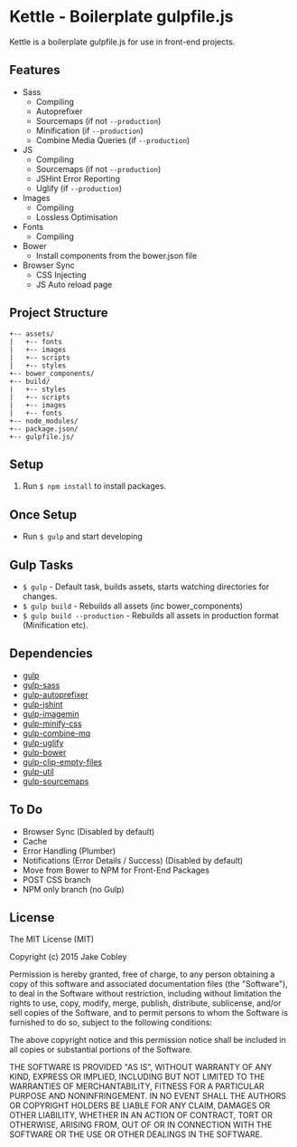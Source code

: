 # Kettle - Boilerplate gulpfile.js

Kettle is a boilerplate gulpfile.js for use in front-end projects.

## Features
* Sass
    * Compiling
    * Autoprefixer
    * Sourcemaps (if not `--production`)
    * Minification (if `--production`)
    * Combine Media Queries (if `--production`)
* JS
    * Compiling
    * Sourcemaps (if not `--production`)
    * JSHint Error Reporting
    * Uglify (if `--production`)
* Images
    * Compiling
    * Lossless Optimisation
* Fonts
    * Compiling
* Bower
    * Install components from the bower.json file
* Browser Sync
    * CSS Injecting
    * JS Auto reload page

## Project Structure
```
+-- assets/
|   +-- fonts
|   +-- images
|   +-- scripts
|   +-- styles
+-- bower_components/
+-- build/
|   +-- styles
|   +-- scripts
|   +-- images
|   +-- fonts
+-- node_modules/
+-- package.json/
+-- gulpfile.js/
```

## Setup
1. Run `$ npm install` to install packages.

## Once Setup
* Run `$ gulp` and start developing

## Gulp Tasks
* `$ gulp` - Default task, builds assets, starts watching directories for changes.
* `$ gulp build` - Rebuilds all assets (inc bower_components)
* `$ gulp build --production` - Rebuilds all assets in production format (Minification etc).

## Dependencies
* [gulp](https://www.npmjs.com/package/gulp)
* [gulp-sass](https://www.npmjs.com/package/gulp-sass)
* [gulp-autoprefixer](https://www.npmjs.com/package/gulp-autoprefixer)
* [gulp-jshint](https://www.npmjs.com/package/gulp-jshint)
* [gulp-imagemin](https://www.npmjs.com/package/gulp-imagemin)
* [gulp-minify-css](https://www.npmjs.com/package/gulp-minify-css)
* [gulp-combine-mq](https://www.npmjs.com/package/gulp-combine-mq)
* [gulp-uglify](https://www.npmjs.com/package/gulp-uglify)
* [gulp-bower](https://www.npmjs.com/package/gulp-bower)
* [gulp-clip-empty-files](https://www.npmjs.com/package/gulp-clip-empty-files)
* [gulp-util](https://www.npmjs.com/package/gulp-util)
* [gulp-sourcemaps](https://www.npmjs.com/package/gulp-sourcemaps)

## To Do
* Browser Sync (Disabled by default)
* Cache
* Error Handling (Plumber)
* Notifications (Error Details / Success) (Disabled by default)
* Move from Bower to NPM for Front-End Packages
* POST CSS branch
* NPM only branch (no Gulp)

## License

The MIT License (MIT)

Copyright (c) 2015 Jake Cobley

Permission is hereby granted, free of charge, to any person obtaining a copy
of this software and associated documentation files (the "Software"), to deal
in the Software without restriction, including without limitation the rights
to use, copy, modify, merge, publish, distribute, sublicense, and/or sell
copies of the Software, and to permit persons to whom the Software is
furnished to do so, subject to the following conditions:

The above copyright notice and this permission notice shall be included in all
copies or substantial portions of the Software.

THE SOFTWARE IS PROVIDED "AS IS", WITHOUT WARRANTY OF ANY KIND, EXPRESS OR
IMPLIED, INCLUDING BUT NOT LIMITED TO THE WARRANTIES OF MERCHANTABILITY,
FITNESS FOR A PARTICULAR PURPOSE AND NONINFRINGEMENT. IN NO EVENT SHALL THE
AUTHORS OR COPYRIGHT HOLDERS BE LIABLE FOR ANY CLAIM, DAMAGES OR OTHER
LIABILITY, WHETHER IN AN ACTION OF CONTRACT, TORT OR OTHERWISE, ARISING FROM,
OUT OF OR IN CONNECTION WITH THE SOFTWARE OR THE USE OR OTHER DEALINGS IN THE
SOFTWARE.
